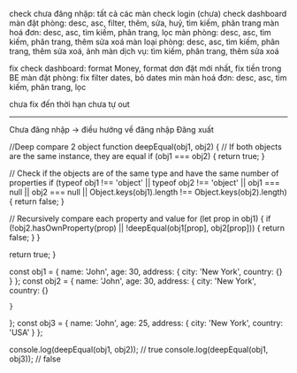 check chưa đăng nhập: tất cả các màn
check login (chưa)
check dashboard
màn đặt phòng: desc, asc, filter, thêm, sửa, huỷ, tìm kiếm, phân trang
màn hoá đơn: desc, asc, tìm kiếm, phân trang, lọc
màn phòng: desc, asc, tìm kiếm, phân trang, thêm sửa xoá
màn loại phòng: desc, asc, tìm kiếm, phân trang, thêm sửa xoá, ảnh
màn dịch vụ: tìm kiếm, phân trang, thêm sửa xoá

fix
check dashboard: format Money, format dơn đặt mới nhất, fix tiền trong BE
màn đặt phòng: fix filter dates, bỏ dates min
màn hoá đơn: desc, asc, tìm kiếm, phân trang, lọc

chưa fix
đến thời hạn chưa tự out

---

Chưa đăng nhập -> điều hướng về đăng nhập
Đăng xuất

//Deep compare 2 object
function deepEqual(obj1, obj2) {
// If both objects are the same instance, they are equal
if (obj1 === obj2) {
return true;
}

// Check if the objects are of the same type and have the same number of properties
if (typeof obj1 !== 'object' || typeof obj2 !== 'object' || obj1 === null || obj2 === null || Object.keys(obj1).length !== Object.keys(obj2).length) {
return false;
}

// Recursively compare each property and value
for (let prop in obj1) {
if (!obj2.hasOwnProperty(prop) || !deepEqual(obj1[prop], obj2[prop])) {
return false;
}
}

return true;
}

const obj1 = {
name: 'John',
age: 30,
address: { city: 'New York', country: {} }
};
const obj2 = {
name: 'John',
age: 30,
address: {
city: 'New York',
country: {}

    }

};
const obj3 = { name: 'John', age: 25, address: { city: 'New York', country: 'USA' } };

console.log(deepEqual(obj1, obj2)); // true
console.log(deepEqual(obj1, obj3)); // false
